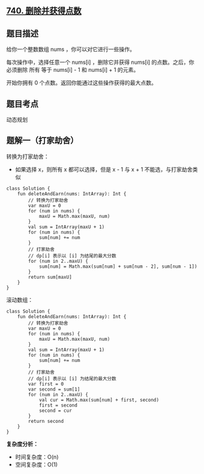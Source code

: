 ## [740. 删除并获得点数](https://leetcode.cn/problems/delete-and-earn/)

## 题目描述

给你一个整数数组 nums ，你可以对它进行一些操作。

每次操作中，选择任意一个 nums[i] ，删除它并获得 nums[i] 的点数。之后，你必须删除 所有 等于 nums[i] - 1 和 nums[i] + 1 的元素。

开始你拥有 0 个点数。返回你能通过这些操作获得的最大点数。

## 题目考点

动态规划

## 题解一（打家劫舍）
 
转换为打家劫舍：

- 如果选择 x，则所有 x 都可以选择，但是 x - 1 与 x + 1 不能选，与打家劫舍类似

```
class Solution {
    fun deleteAndEarn(nums: IntArray): Int {
        // 转换为打家劫舍
        var maxU = 0
        for (num in nums) {
            maxU = Math.max(maxU, num)
        }
        val sum = IntArray(maxU + 1)
        for (num in nums) {
            sum[num] += num
        }
        // 打家劫舍
        // dp[i] 表示以 [i] 为结尾的最大分数
        for (num in 2..maxU) {
            sum[num] = Math.max(sum[num] + sum[num - 2], sum[num - 1])
        }
        return sum[maxU]
    }
}
```

滚动数组：

```
class Solution {
    fun deleteAndEarn(nums: IntArray): Int {
        // 转换为打家劫舍
        var maxU = 0
        for (num in nums) {
            maxU = Math.max(maxU, num)
        }
        val sum = IntArray(maxU + 1)
        for (num in nums) {
            sum[num] += num
        }
        // 打家劫舍
        // dp[i] 表示以 [i] 为结尾的最大分数
        var first = 0
        var second = sum[1]
        for (num in 2..maxU) {
            val cur = Math.max(sum[num] + first, second)
            first = second
            second = cur
        }
        return second
    }
}
```

**复杂度分析：**

- 时间复杂度：O(n)
- 空间复杂度：O(1) 
